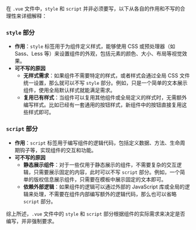 在 `.vue` 文件中，`style` 和 `script` 并非必须要写，以下从各自的作用和不写的合理性来详细解释：

### `style` 部分
- **作用**：`style` 标签用于为组件定义样式，能够使用 CSS 或预处理器（如 Sass、Less 等）来设置组件的外观，包括元素的颜色、大小、布局等视觉效果。
- **可不写的原因**
    - **无样式需求**：如果组件不需要特定的样式，或者样式会通过全局 CSS 文件统一设置，那么就可以不写 `style` 部分。例如，只是一个简单的文本展示组件，使用全局默认样式就能满足需求。
    - **复用已有样式**：当组件可以复用其他组件或全局定义的样式时，无需额外编写样式。比如已经有一套通用的按钮样式，新组件中的按钮直接复用这些样式即可。

### `script` 部分
- **作用**：`script` 标签用于编写组件的逻辑代码，包括定义数据、方法、生命周期钩子等，实现组件的交互和功能。
- **可不写的原因**
    - **静态展示组件**：对于一些仅用于静态展示的组件，不需要复杂的交互逻辑，只需要展示固定的内容，此时可以不写 `script` 部分。例如，一个简单的版权信息展示组件，只需要在模板中展示固定的文本即可。
    - **依赖外部逻辑**：如果组件的逻辑可以通过外部的 JavaScript 库或全局的逻辑来处理，不需要在组件内部编写额外的逻辑代码，那么也可以省略 `script` 部分。 

综上所述，`.vue` 文件中的 `style` 和 `script` 部分根据组件的实际需求来决定是否编写，并非强制要求。 